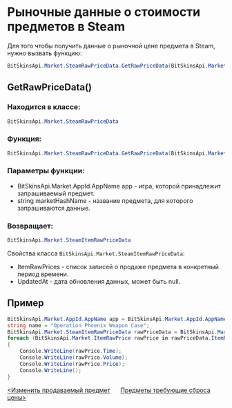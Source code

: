 ﻿# Рыночные данные о стоимости предметов в Steam

Для того чтобы получить данные о рыночной цене предмета в Steam, нужно вызвать функцию:

```csharp
BitSkinsApi.Market.SteamRawPriceData.GetRawPriceData(BitSkinsApi.Market.AppId.AppName app, string marketHashName);
```

## GetRawPriceData()

### Находится в классе:

```csharp
BitSkinsApi.Market.SteamRawPriceData
```

### Функция:

```csharp
BitSkinsApi.Market.SteamRawPriceData.GetRawPriceData(BitSkinsApi.Market.AppId.AppName app, string marketHashName);
```

### Параметры функции:

* BitSkinsApi.Market.AppId.AppName app - игра, которой принадлежит запрашиваемый предмет.
* string marketHashName - название предмета, для которого запрашиваются данные.

### Возвращает:

```csharp
BitSkinsApi.Market.SteamItemRawPriceData
```

Свойства класса ```BitSkinsApi.Market.SteamItemRawPriceData```:
* ItemRawPrices - список записей о продаже предмета в конкретный период времени.
* UpdatedAt - дата обновления данных, может быть null.

## Пример

```csharp
BitSkinsApi.Market.AppId.AppName app = BitSkinsApi.Market.AppId.AppName.CounterStrikGlobalOffensive;
string name = "Operation Phoenix Weapon Case";
BitSkinsApi.Market.SteamItemRawPriceData rawPriceData = BitSkinsApi.Market.SteamRawPriceData.GetRawPriceData(app, name);
foreach (BitSkinsApi.Market.ItemRawPrice rawPrice in rawPriceData.ItemRawPrices)
{
    Console.WriteLine(rawPrice.Time);
    Console.WriteLine(rawPrice.Volume);
    Console.WriteLine(rawPrice.Price);
    Console.WriteLine();
}
```

[<Изменить продаваемый предмет](https://github.com/Captious99/BitSkinsApi/blob/master/docs/ru/market/modify_sale.md) &nbsp;&nbsp;&nbsp;&nbsp; [Предметы требующие сброса цены>](https://github.com/Captious99/BitSkinsApi/blob/master/docs/ru/market/reset_price_items.md)